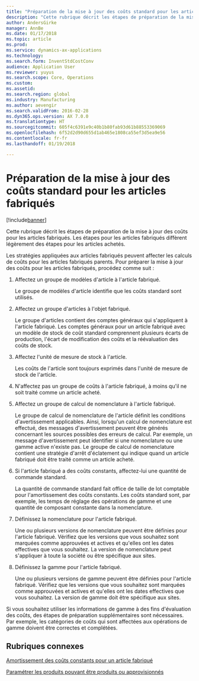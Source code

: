 ```yaml
---
title: "Préparation de la mise à jour des coûts standard pour les articles fabriqués"
description: "Cette rubrique décrit les étapes de préparation de la mise à jour des coûts pour les articles fabriqués."
author: AndersGirke
manager: AnnBe
ms.date: 01/17/2018
ms.topic: article
ms.prod: 
ms.service: dynamics-ax-applications
ms.technology: 
ms.search.form: InventStdCostConv
audience: Application User
ms.reviewer: yuyus
ms.search.scope: Core, Operations
ms.custom: 
ms.assetid: 
ms.search.region: global
ms.industry: Manufacturing
ms.author: aevengir
ms.search.validFrom: 2016-02-28
ms.dyn365.ops.version: AX 7.0.0
ms.translationtype: HT
ms.sourcegitcommit: 605f4c6391e9c40b1b80fab93d61b88553369069
ms.openlocfilehash: 6f52d2d90d655d1ab465e1808ca55ef3d5ea9e56
ms.contentlocale: fr-fr
ms.lasthandoff: 01/19/2018

---
```



# <a name="prepare-to-maintain-standard-costs-for-manufactured-items"></a>Préparation de la mise à jour des coûts standard pour les articles fabriqués

[!include[banner](../includes/banner.md)]

Cette rubrique décrit les étapes de préparation de la mise à jour des coûts pour les articles fabriqués. Les étapes pour les articles fabriqués diffèrent légèrement des étapes pour les articles achetés.

Les stratégies appliquées aux articles fabriqués peuvent affecter les calculs de coûts pour les articles fabriqués parents. Pour préparer la mise à jour des coûts pour les articles fabriqués, procédez comme suit :

1. Affectez un groupe de modèles d'article à l'article fabriqué. 

   Le groupe de modèles d'article identifie que les coûts standard sont utilisés.

2. Affectez un groupe d'articles à l'objet fabriqué. 

   Le groupe d'articles contient des comptes généraux qui s'appliquent à l'article fabriqué. Les comptes généraux pour un article fabriqué avec un modèle de stock de coût standard comprennent plusieurs écarts de production, l'écart de modification des coûts et la réévaluation des coûts de stock.

3. Affectez l'unité de mesure de stock à l'article. 

   Les coûts de l'article sont toujours exprimés dans l'unité de mesure de stock de l'article.

4. N'affectez pas un groupe de coûts à l'article fabriqué, à moins qu'il ne soit traité comme un article acheté.

5. Affectez un groupe de calcul de nomenclature à l'article fabriqué. 

   Le groupe de calcul de nomenclature de l'article définit les conditions d'avertissement applicables. Ainsi, lorsqu'un calcul de nomenclature est effectué, des messages d'avertissement peuvent être générés concernant les sources possibles des erreurs de calcul. Par exemple, un message d'avertissement peut identifier si une nomenclature ou une gamme active n'existe pas. Le groupe de calcul de nomenclature contient une stratégie d'arrêt d'éclatement qui indique quand un article fabriqué doit être traité comme un article acheté.

6. Si l'article fabriqué a des coûts constants, affectez-lui une quantité de commande standard. 

   La quantité de commande standard fait office de taille de lot comptable pour l'amortissement des coûts constants. Les coûts standard sont, par exemple, les temps de réglage des opérations de gamme et une quantité de composant constante dans la nomenclature.

7. Définissez la nomenclature pour l'article fabriqué. 

   Une ou plusieurs versions de nomenclature peuvent être définies pour l'article fabriqué. Vérifiez que les versions que vous souhaitez sont marquées comme approuvées et actives et qu'elles ont les dates effectives que vous souhaitez. La version de nomenclature peut s'appliquer à toute la société ou être spécifique aux sites.

8. Définissez la gamme pour l'article fabriqué. 

   Une ou plusieurs versions de gamme peuvent être définies pour l'article fabriqué. Vérifiez que les versions que vous souhaitez sont marquées comme approuvées et actives et qu'elles ont les dates effectives que vous souhaitez. La version de gamme doit être spécifique aux sites.

Si vous souhaitez utiliser les informations de gamme à des fins d'évaluation des coûts, des étapes de préparation supplémentaires sont nécessaires. Par exemple, les catégories de coûts qui sont affectées aux opérations de gamme doivent être correctes et complétées.

<a name="related-topics"></a>Rubriques connexes
--------

[Amortissement des coûts constants pour un article fabriqué](amortize-constant-costs-manufactured-item.md)

[Paramétrer les produits pouvant être produits ou approvisionnés](manufactured-items-treated-as-purchased-items.md)


